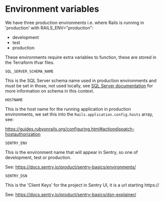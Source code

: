 # Environment variables

We have three production environments i.e. where Rails is running in
'production' with RAILS_ENV="production":

- development
- test
- production

These environments require extra variables to function, these are stored in the
Terraform tfvar files.

`SQL_SERVER_SCHEMA_NAME`

This is the SQL Server schema name used in production environments and must be
set in those, not used locally, see
[SQL Server documentation](./microsoft-sql-server.md) for more information on
schema in this context.

`HOSTNAME`

This is the host name for the running application in production environments, we
set this into the `Rails.application.config.hosts` array, see:

https://guides.rubyonrails.org/configuring.html#actiondispatch-hostauthorization

`SENTRY_ENV`

This is the environment name that will appear in Sentry, so one of development,
test or production.

See: https://docs.sentry.io/product/sentry-basics/environments/

`SENTRY_DSN`

This is the 'Client Keys' for the project in Sentry UI, it is a url starting
https://

See: https://docs.sentry.io/product/sentry-basics/dsn-explainer/
